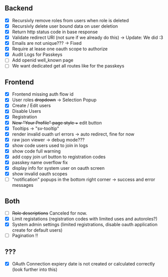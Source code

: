 ## Backend

- [x] Recursivly remove roles from users when role is deleted
- [x] Recursivly delete user bound data on user deletion
- [x] Return http status code in base response
- [x] Validate redirect URI (not sure if we already do this) -> Update: We did :3
- [x] Emails are not unique??? -> Fixed
- [x] Require at lease one oauth scope to authorize
- [x] Audit Logs for Passkeys
- [ ] Add openid well_known page
- [ ] We want dedicated get all routes like for the passkeys

## Frontend

- [x] Frontend missing auth flow id
- [x] User roles ~~dropdown~~ -> Selection Popup
- [x] Create / Edit users
- [x] Disable Users
- [x] Registration
- [x] ~~New "Your Profile" page style +~~ edit button
- [x] Tooltips -> "sv-tooltip"
- [x] render invalid ouath url errors -> auto redirect, fine for now
- [x] raw json viewer -> debug mode???
- [x] show code users used to join in logs
- [x] show code full warning
- [x] add copy join url button to registration codes
- [x] passkey name overflow fix
- [x] display info for system user on oauth screen
- [x] show invalid oauth scopes
- [ ] "notification" popups in the bottom right corner -> success and error messages

## Both

- [ ] ~~Role descriptions~~ Canceled for now.
- [x] Limit registations (registration codes with limited uses and autoroles?)
- [x] System admin settings (limited registrations, disable oauth application create for default users)
- [ ] Pagination ‼️

## ???

- [x] OAuth Connection expiery date is not created or calculated correctly (look further into this)
